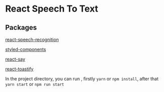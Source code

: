 # React Speech To Text


## Packages

[react-speech-recognition](https://www.npmjs.com/package/react-speech-recognition)

[styled-components](https://www.npmjs.com/package/styled-components)

[react-say](https://www.npmjs.com/package/react-say)

[react-toastify](https://www.npmjs.com/package/react-toastify)



In the project directory, you can run , firstly `yarn` or `npm install`, after that `yarn start` or `npm run start`
